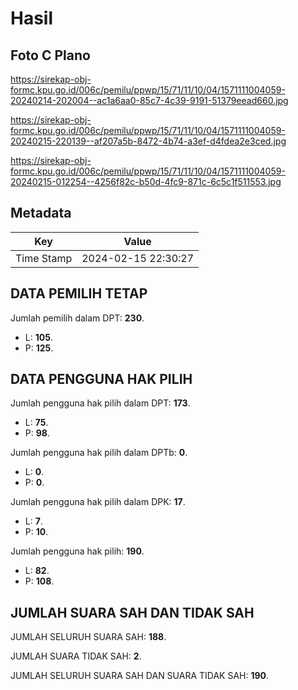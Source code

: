 # Hasil

## Foto C Plano

https://sirekap-obj-formc.kpu.go.id/006c/pemilu/ppwp/15/71/11/10/04/1571111004059-20240214-202004--ac1a6aa0-85c7-4c39-9191-51379eead660.jpg

https://sirekap-obj-formc.kpu.go.id/006c/pemilu/ppwp/15/71/11/10/04/1571111004059-20240215-220139--af207a5b-8472-4b74-a3ef-d4fdea2e3ced.jpg

https://sirekap-obj-formc.kpu.go.id/006c/pemilu/ppwp/15/71/11/10/04/1571111004059-20240215-012254--4256f82c-b50d-4fc9-871c-6c5c1f511553.jpg


## Metadata

| Key        | Value               |
| ---------- | ------------------- |
| Time Stamp | 2024-02-15 22:30:27 |


## DATA PEMILIH TETAP

Jumlah pemilih dalam DPT: **230**.
 * L: **105**.
 * P: **125**.

## DATA PENGGUNA HAK PILIH

Jumlah pengguna hak pilih dalam DPT: **173**.
 * L: **75**.
 * P: **98**.

Jumlah pengguna hak pilih dalam DPTb: **0**.
 * L: **0**.
 * P: **0**.

Jumlah pengguna hak pilih dalam DPK: **17**.
 * L: **7**.
 * P: **10**.

Jumlah pengguna hak pilih: **190**.
 * L: **82**.
 * P: **108**.

## JUMLAH SUARA SAH DAN TIDAK SAH

JUMLAH SELURUH SUARA SAH: **188**.

JUMLAH SUARA TIDAK SAH: **2**.

JUMLAH SELURUH SUARA SAH DAN SUARA TIDAK SAH: **190**.


